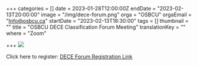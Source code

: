 +++
categories = []
date = 2023-01-28T12:00:00Z
endDate = "2023-02-13T20:00:00"
image = "/img/dece-forum.png"
orga = "OSBCU"
orgaEmail = "Info@osbcu.ca"
startDate = "2023-02-13T18:30:00"
tags = []
thumbnail = ""
title = "OSBCU DECE Classification Forum Meeting"
translationKey = ""
where = "Zoom"

+++
![](/img/dece-forum.png)

Click here to register: [DECE Forum Registration Link](https://us02web.zoom.us/meeting/register/tZUlcOCvpjosH9bHah0rhhQRET_mSLQAAYo_)